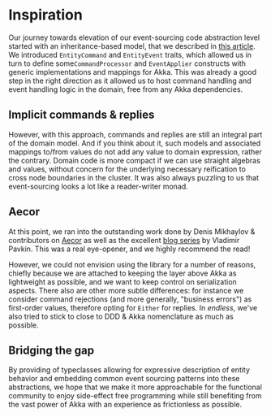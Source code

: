 # Inspiration

Our journey towards elevation of our event-sourcing code abstraction level started with an inheritance-based model, that we described in [this article](https://medium.com/bestmile/domain-driven-event-sourcing-with-akka-typed-5f5b8bbfb823). We introduced `EntityCommand` and `EntityEvent` traits, which allowed us in turn to define some`CommandProcessor` and `EventApplier` constructs with generic implementations and mappings for Akka. This was already a good step in the right direction as it allowed us to host command handling and event handling logic in the domain, free from any Akka dependencies. 

## Implicit commands & replies 
However, with this approach, commands and replies are still an integral part of the domain model. And if you think about it, such models and associated mappings to/from values do not add any value to domain expression, rather the contrary. Domain code is more compact if we can use straight algebras and values, without concern for the underlying necessary reification to cross node boundaries in the cluster. It was also always puzzling to us that event-sourcing looks a lot like a reader-writer monad. 

## Aecor
At this point, we ran into the outstanding work done by Denis Mikhaylov & contributors on [Aecor](https://github.com/notxcain/aecor) as well as the excellent [blog series](https://pavkin.ru/aecor-intro/) by Vladimir Pavkin. This was a real eye-opener, and we highly recommend the read!

However, we could not envision using the library for a number of reasons, chiefly because we are attached to keeping the layer above Akka as lightweight as possible, and we want to keep control on serialization aspects. There also are other more subtle differences: for instance we consider command rejections (and more generally, "business errors") as first-order values, therefore opting for `Either` for replies. In *endless*, we've also tried to stick to close to DDD & Akka nomenclature as much as possible. 

## Bridging the gap
By providing of typeclasses allowing for expressive description of entity behavior and embedding common event sourcing patterns into these abstractions, we hope that we make it more approachable for the functional community to enjoy side-effect free programming while still benefiting from the vast power of Akka with an experience as frictionless as possible.   
